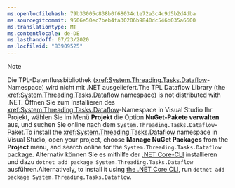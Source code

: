 ```yaml
---
ms.openlocfilehash: 79b33005c838b0f68034c1e72a3c4c9d5b2d4dba
ms.sourcegitcommit: 9506e50ec7beb4fa30206b9840dc546b035a6600
ms.translationtype: MT
ms.contentlocale: de-DE
ms.lasthandoff: 07/23/2020
ms.locfileid: "83909525"
---
```

> [!NOTE]
> <span data-ttu-id="90fb7-101">Die TPL-Datenflussbibliothek (<xref:System.Threading.Tasks.Dataflow>-Namespace) wird nicht mit .NET ausgeliefert.</span><span class="sxs-lookup"><span data-stu-id="90fb7-101">The TPL Dataflow Library (the <xref:System.Threading.Tasks.Dataflow> namespace) is not distributed with .NET.</span></span> <span data-ttu-id="90fb7-102">Öffnen Sie zum Installieren des <xref:System.Threading.Tasks.Dataflow>-Namespace in Visual Studio Ihr Projekt, wählen Sie im Menü **Projekt** die Option **NuGet-Pakete verwalten** aus, und suchen Sie online nach dem `System.Threading.Tasks.Dataflow`-Paket.</span><span class="sxs-lookup"><span data-stu-id="90fb7-102">To install the <xref:System.Threading.Tasks.Dataflow> namespace in Visual Studio, open your project, choose **Manage NuGet Packages** from the **Project** menu, and search online for the `System.Threading.Tasks.Dataflow` package.</span></span> <span data-ttu-id="90fb7-103">Alternativ können Sie es mithilfe der [.NET Core-CLI](/dotnet/core/tools/) installieren und dazu `dotnet add package System.Threading.Tasks.Dataflow` ausführen.</span><span class="sxs-lookup"><span data-stu-id="90fb7-103">Alternatively, to install it using [the .NET Core CLI](/dotnet/core/tools/), run `dotnet add package System.Threading.Tasks.Dataflow`.</span></span>
